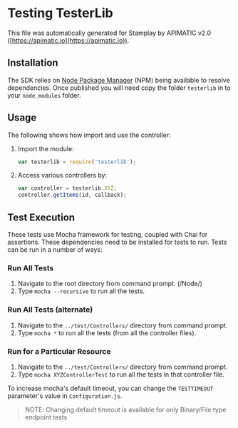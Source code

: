 # Testing TesterLib

This file was automatically generated for Stamplay by APIMATIC v2.0 ([https://apimatic.io](https://apimatic.io)).

## Installation

The SDK relies on [Node Package Manager](https://www.npmjs.com/) (NPM) being available to resolve dependencies.
Once published you will need copy the folder `testerlib` in to your `node_modules` folder.

## Usage

The following shows how import and use the controller:

1. Import the module:

    ```js
    var testerlib = require('testerlib');
    ```

2. Access various controllers by:

    ```js
    var controller = testerlib.XYZ;
    controller.getItems(id, callback);
    ```

## Test Execution

These tests use Mocha framework for testing, coupled with Chai for assertions. These dependencies need to be installed for tests to run.
Tests can be run in a number of ways:

### Run All Tests

1. Navigate to the root directory from command prompt. (/Node/)
2. Type `mocha --recursive` to run all the tests.

### Run All Tests (alternate)

1. Navigate to the `../test/Controllers/` directory from command prompt.
2. Type `mocha *` to run all the tests (from all the controller files).

### Run for a Particular Resource

1. Navigate to the `../test/Controllers/` directory from command prompt.
2. Type `mocha XYZControllerTest` to run all the tests in that controller file.

To increase mocha's default timeout, you can change the `TESTTIMEOUT` parameter's value in `Configuration.js`.

> NOTE: Changing default timeout is available for only Binary/File type endpoint tests

